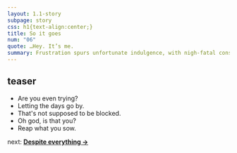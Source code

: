 ```yaml
---
layout: 1.1-story
subpage: story
css: h1{text-align:center;}
title: So it goes
num: "06"
quote: …Hey. It’s me.
summary: Frustration spurs unfortunate indulgence, with nigh-fatal consequences. <span class='spoiler'>As Joce is drowned by memory, an impatient Kay Lin finds her own discretion wanting.</span>
---
```

## teaser
- Are you even trying?
- Letting the days go by.
- <span class="spoiler">That's not supposed to be blocked.</span>
- <span class="spoiler">Oh god, is that you?</span>
- Reap what you sow. <!--K-O x2 combo-->

<p class="next">next: <b><a href="{%include url.html%}/story/07">Despite everything →</a></b></p>